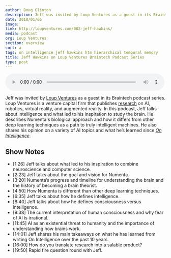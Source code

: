 ```yaml
---
author: Doug Clinton
description: Jeff was invited by Loup Ventures as a guest in its Braintech podcast series. Loup Ventures is a venture capital firm that publishes research on AI, robotics, virtual reality, and augmented reality. In this podcast, Jeff talks about intelligence and what led to his inspiration to study the brain. He describes Numenta's biological approach and how it differs from other deep learning techniques as a path to truly intelligent machines. He also shares his opinion on a variety of AI topics and what he’s learned since On Intelligence.
date: 2018/01/05
image:
link: http://loupventures.com/002-jeff-hawkins/
media: podcast
org: Loup Ventures
section: overview
sort: a
tags: on intelligence jeff hawkins htm hierarchical temporal memory
title: Jeff Hawkins on Loup Ventures Braintech Podcast Series
type: post
---
```


<audio controls preload="metadata" style=" width:500px;"> <source src="http://media.blubrry.com/loupventures_braintech_podcast/content.blubrry.com/loupventures_braintech_podcast/Loup_Ventures_BrainTech_Podcast_Numenta.mp3" type="audio/mpeg">Your browser does not support the audio element. </audio>

Jeff was invited by [Loup Ventures](http://loupventures.com/) as a guest in its Braintech podcast series. Loup Ventures is a venture capital firm that publishes [research](http://loupventures.com/research/) on AI, robotics, virtual reality, and augmented reality. In this podcast, Jeff talks about intelligence and what led to his inspiration to study the brain. He describes Numenta's biological approach and how it differs from other deep learning techniques as a path to truly intelligent machines. He also shares his opinion on a variety of AI topics and what he’s learned since *[On Intelligence](/resources/papers-videos-and-more/resources/on-intelligence/)*.

## Show Notes
*	[1:26] Jeff talks about what led to his inspiration to combine neuroscience and computer science.
*	[2:23] Jeff talks about the goal and vision for Numenta.
*	[3:20] Numenta’s progress and timeline for understanding the brain and the history of becoming a brain theorist.
*	[4:50] How Numenta is different than other deep learning techniques.
*	[6:35] Jeff talks about how he defines intelligence.
*	[8:40] Jeff talks about how he defines consciousness versus intelligence.
*	[9:38] The current interpretation of human consciousness and why fear of AI is irrational.
*	[11:45] AI as an existential threat to humanity and the importance of understanding how brains work.
*	[14:01] Jeff shares his main takeaways on what he has learned from writing On Intelligence over the past 10 years.
*	[16:00] How do you translate research into a salable product?
*	[19:50] Rapid fire question round with Jeff.
